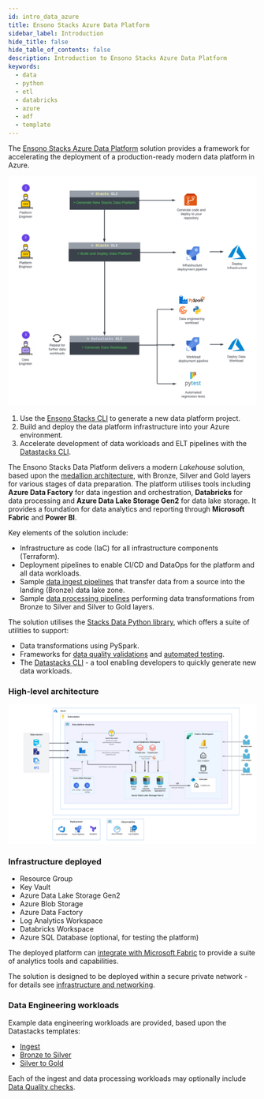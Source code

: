 ```yaml
---
id: intro_data_azure
title: Ensono Stacks Azure Data Platform
sidebar_label: Introduction
hide_title: false
hide_table_of_contents: false
description: Introduction to Ensono Stacks Azure Data Platform
keywords:
  - data
  - python
  - etl
  - databricks
  - azure
  - adf
  - template
---
```


The [Ensono Stacks Azure Data Platform](https://github.com/ensono/stacks-azure-data) solution provides
a framework for accelerating the deployment of a production-ready modern data platform in Azure.

![Ensono Stacks Data Overview](./images/stacks-data-overview.png)

1. Use the [Ensono Stacks CLI](../../../stackscli/about) to generate a new data platform project.
2. Build and deploy the data platform infrastructure into your Azure environment.
3. Accelerate development of data workloads and ELT pipelines with the [Datastacks CLI](./data_engineering/datastacks.md).

The Ensono Stacks Data Platform delivers a modern _Lakehouse_ solution, based upon the [medallion architecture](./data_engineering/data_engineering_intro_azure.md#medallion-architecture), with Bronze, Silver and Gold layers for various stages of data preparation. The platform utilises tools including **Azure Data Factory** for data ingestion and orchestration, **Databricks** for data processing and **Azure Data Lake Storage Gen2** for data lake storage. It provides a foundation for data analytics and reporting through **Microsoft Fabric** and **Power BI**.

Key elements of the solution include:

- Infrastructure as code (IaC) for all infrastructure components (Terraform).
- Deployment pipelines to enable CI/CD and DataOps for the platform and all data workloads.
- Sample [data ingest pipelines](./data_engineering/ingest_data_azure.md) that transfer data from a source into the landing (Bronze) data lake zone.
- Sample [data processing pipelines](./data_engineering/data_processing.md) performing data transformations from Bronze to Silver and Silver to Gold layers.

The solution utilises the [Stacks Data Python library](./data_engineering/stacks_data_utilities.md), which offers a suite of utilities to support:

- Data transformations using PySpark.
- Frameworks for [data quality validations](./data_engineering/data_quality_azure.md) and [automated testing](./data_engineering/testing_data_azure.md).
- The [Datastacks CLI](./data_engineering/datastacks.md) - a tool enabling developers to quickly generate new data workloads.

### High-level architecture

![High-level architecture](./images/Stacks_Azure_Data_Platform-HLD.png)

### Infrastructure deployed

- Resource Group
- Key Vault
- Azure Data Lake Storage Gen2
- Azure Blob Storage
- Azure Data Factory
- Log Analytics Workspace
- Databricks Workspace
- Azure SQL Database (optional, for testing the platform)

The deployed platform can [integrate with Microsoft Fabric](./data_engineering/data_engineering_intro_azure.md#fabric-lakehouse) to provide a suite of analytics tools and capabilities.

The solution is designed to be deployed within a secure private network - for details see [infrastructure and networking](./architecture/infrastructure_data_azure.md).

### Data Engineering workloads

Example data engineering workloads are provided, based upon the Datastacks templates:

- [Ingest](./data_engineering/ingest_data_azure.md)
- [Bronze to Silver](./data_engineering/data_processing.md)
- [Silver to Gold](./data_engineering/data_processing.md)

Each of the ingest and data processing workloads may optionally include [Data Quality checks](./data_engineering/data_quality_azure.md).
